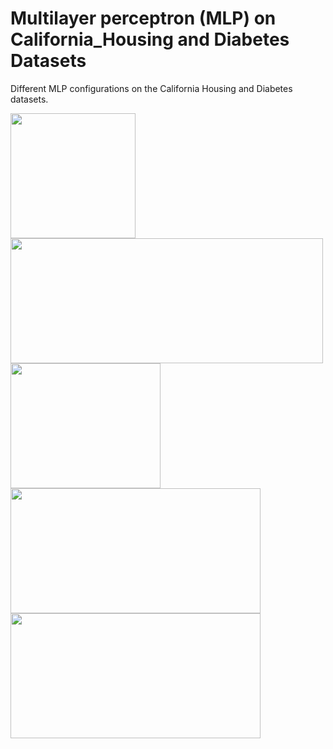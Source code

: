 # Multilayer perceptron (MLP) on California_Housing and Diabetes Datasets
Different MLP configurations on the California Housing and Diabetes datasets.

<img src="https://github.com/zkhodzhaev/MLP_on_California_Housing_and_Diabetes_Datasets/assets/21960382/e80c8645-e518-4e3c-90d8-3a89f044fa48" width="200" height="200">
<img src="https://github.com/zkhodzhaev/MLP_on_California_Housing_and_Diabetes_Datasets/assets/21960382/632d7ae7-e1ca-4579-8c69-6c8e24d51702" width="500" height="200">
<img src="https://github.com/zkhodzhaev/MLP_on_California_Housing_and_Diabetes_Datasets/assets/21960382/e3bfe735-a1f7-43a6-a177-084b694cb834" width="240" height="200"><br>
<img src="https://github.com/zkhodzhaev/MLP_on_California_Housing_and_Diabetes_Datasets/assets/21960382/2edc6b42-0b6c-4d36-91fc-c8329856bb44" width="400" height="200">
<img src="https://github.com/zkhodzhaev/MLP_on_California_Housing_and_Diabetes_Datasets/assets/21960382/d74a5f5a-4b4f-4ffa-acb3-75e09b962356" width="400" height="200">


